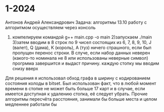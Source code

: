 # 1-2024
Антонов Андрей Александрович
Задача: алгоритмы 13.10
работу с алгоритмом осуществляем через консоль
1) компелируем командой     g++ main.cpp -o main
2)запускаем                 ./main
3)затем вводим в 8 строк по 9 чисел состоящих из 6, 7, 8, 9, 10, J (валет), Q (дама), K (король), A (туз)
ничего страшного, если был пропущен перенос строки. В случе, если набор данных неверен (какого-то номинала не 8 или использованы неверные символ) прогрмма завершится и выдаст причину. каждую стопку мы вводим снизу вверх

Для решения я использовал обход графа в ширину с кодированием состояния колоды в bitset. Был использован факт, что в любой момент времени в стопке не может быть больше 17 карт и в случае, если имеется доступная к удалению стопка, её следует убрать.
Прочие алгоритмы пересчёта расстояния, занимали бы больше места и целом медленнее работали бы
